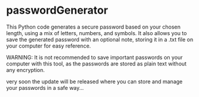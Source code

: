 # passwordGenerator

This Python code generates a secure password based on your chosen length, using a mix of letters, numbers, and symbols. It also allows you to save the generated password with an optional note, storing it in a .txt file on your computer for easy reference.

WARNING: It is not recommended to save important passwords on your computer with this tool, as the passwords are stored as plain text without any encryption.

very soon the update will be released where you can store and manage your passwords in a safe way...